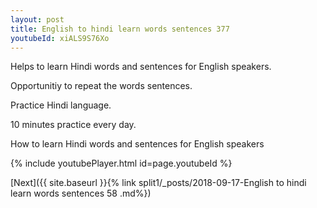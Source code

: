 ```yaml
---
layout: post
title: English to hindi learn words sentences 377 
youtubeId: xiALS9S76Xo
---
```

 
 
Helps to learn Hindi words and sentences for English speakers.

Opportunitiy to repeat the words sentences. 

Practice Hindi language. 
 
10 minutes practice every day. 
 
How to learn Hindi words and sentences for English speakers 
 
{% include youtubePlayer.html id=page.youtubeId %}
 
 
[Next]({{ site.baseurl }}{% link  split1/_posts/2018-09-17-English to hindi learn words sentences 58 .md%})
 
